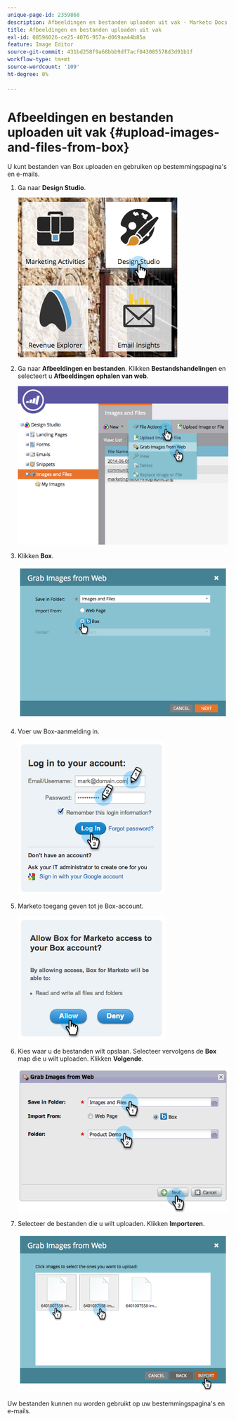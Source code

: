 ```yaml
---
unique-page-id: 2359868
description: Afbeeldingen en bestanden uploaden uit vak - Marketo Docs - Productdocumentatie
title: Afbeeldingen en bestanden uploaden uit vak
exl-id: 08596026-ce25-4076-957a-d069aa44b85a
feature: Image Editor
source-git-commit: 431bd258f9a68bbb9df7acf043085578d3d91b1f
workflow-type: tm+mt
source-wordcount: '109'
ht-degree: 0%

---
```


# Afbeeldingen en bestanden uploaden uit vak {#upload-images-and-files-from-box}

U kunt bestanden van Box uploaden en gebruiken op bestemmingspagina&#39;s en e-mails.

1. Ga naar **Design Studio**.

   ![](assets/designstudio-3.png)

1. Ga naar **Afbeeldingen en bestanden**. Klikken **Bestandshandelingen** en selecteert u **Afbeeldingen ophalen van web**.

   ![](assets/image2014-9-16-12-3a50-3a40.png)

1. Klikken **Box**.

   ![](assets/image2014-9-16-12-3a50-3a56.png)

1. Voer uw Box-aanmelding in.

   ![](assets/image2014-9-16-12-3a51-3a10.png)

1. Marketo toegang geven tot je Box-account.

   ![](assets/image2014-9-16-12-3a51-3a28.png)

1. Kies waar u de bestanden wilt opslaan. Selecteer vervolgens de **Box** map die u wilt uploaden. Klikken **Volgende**.

   ![](assets/image2014-9-16-12-3a51-3a59.png)

1. Selecteer de bestanden die u wilt uploaden. Klikken **Importeren**.

   ![](assets/image2014-9-16-12-3a52-3a15.png)

Uw bestanden kunnen nu worden gebruikt op uw bestemmingspagina&#39;s en e-mails.
